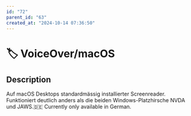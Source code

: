 ```yaml
---
id: "72"
parent_id: "63"
created_at: "2024-10-14 07:36:50"
---
```


# 🏷️ VoiceOver/macOS

## Description

Auf macOS Desktops standardmässig installierter Screenreader. Funktioniert deutlich anders als die beiden Windows-Platzhirsche NVDA und JAWS.🇩🇪 Currently only available in German.
